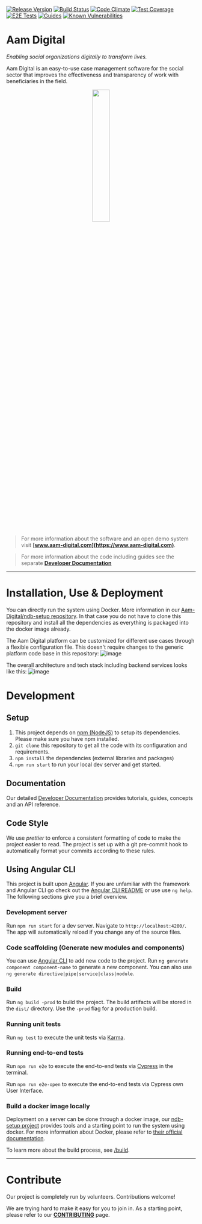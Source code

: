 [![Release Version](https://img.shields.io/github/release/Aam-Digital/ndb-core.svg)](https://github.com/Aam-Digital/ndb-core/releases)
[![Build Status](https://github.com/Aam-Digital/ndb-core/actions/workflows/master-push.yml/badge.svg)](https://github.com/Aam-Digital/ndb-core/actions/workflows/master-push.yml)
[![Code Climate](https://codeclimate.com/github/Aam-Digital/ndb-core/badges/gpa.svg)](https://codeclimate.com/github/Aam-Digital/ndb-core)
[![Test Coverage](https://api.codeclimate.com/v1/badges/4e4a7a6301064019b2c9/test_coverage)](https://codeclimate.com/github/Aam-Digital/ndb-core/test_coverage)
[![E2E Tests](https://img.shields.io/endpoint?url=https://dashboard.cypress.io/badge/simple/2petka/master&style=flat&logo=cypress)](https://dashboard.cypress.io/projects/2petka/runs)
[![Guides](https://img.shields.io/badge/Tutorial%20%26%20Guides-available-blue)](https://aam-digital.github.io/ndb-core/documentation/additional-documentation/overview.html)
[![Known Vulnerabilities](https://snyk.io/test/github/Aam-Digital/ndb-core/badge.svg)](https://snyk.io/test/github/Aam-Digital/ndb-core)

# Aam Digital
*Enabling social organizations digitally to transform lives.*

Aam Digital is an easy-to-use case management software for the social sector that improves the effectiveness and transparency of work with beneficiaries in the field.

<div align="center"><img src="https://github.com/Aam-Digital/ndb-core/assets/1682541/2b125750-5c03-4dc7-873f-22d8278accde"  width="30%"></div>

> For more information about the software and an open demo system visit **[www.aam-digital.com](https://www.aam-digital.com)**.

> For more information about the code including guides see the separate **[Developer Documentation](https://aam-digital.github.io/ndb-core/documentation/additional-documentation/overview.html)**

-----

# Installation, Use & Deployment
You can directly run the system using Docker.
More information in our [Aam-Digital/ndb-setup repository](https://github.com/Aam-Digital/ndb-setup/).
In that case you do not have to clone this repository and install all the dependencies as everything is packaged into the docker image already.

The Aam Digital platform can be customized for different use cases through a flexible configuration file. This doesn't require changes to the generic platform code base in this repository:
![image](https://github.com/Aam-Digital/ndb-core/assets/1682541/c9b08c0b-bb60-464d-b39f-703ae2995213)

The overall architecture and tech stack including backend services looks like this:
![image](https://github.com/Aam-Digital/ndb-core/assets/1682541/557adb8a-df93-4c83-b547-8a5e28650324)


# Development

## Setup
1. This project depends on [npm (NodeJS)](https://www.npmjs.org/) to setup its dependencies. Please make sure you have npm installed.
2. `git clone` this repository to get all the code with its configuration and requirements.
3. `npm install` the dependencies (external libraries and packages) 
4. `npm run start` to run your local dev server and get started.

## Documentation
Our detailed [Developer Documentation](https://aam-digital.github.io/ndb-core/documentation/additional-documentation/overview.html)
provides tutorials, guides, concepts and an API reference.

## Code Style
We use _prettier_ to enforce a consistent formatting of code to make the project easier to read.
The project is set up with a git pre-commit hook to automatically format your commits according to these rules.


## Using Angular CLI
This project is built upon [Angular](https://angular.io/).
If you are unfamiliar with the framework and Angular CLI go check out the [Angular CLI README](https://github.com/angular/angular-cli/blob/master/README.md) or use use `ng help`.
The following sections give you a brief overview.

### Development server

Run `npm run start` for a dev server. Navigate to `http://localhost:4200/`. The app will automatically reload if you change any of the source files.

### Code scaffolding (Generate new modules and components)

You can use [Angular CLI](https://angular.io/cli/generate) to add new code to the project. Run `ng generate component component-name` to generate a new component. You can also use `ng generate directive|pipe|service|class|module`.

### Build

Run `ng build -prod` to build the project. The build artifacts will be stored in the `dist/` directory. Use the `-prod` flag for a production build.

### Running unit tests

Run `ng test` to execute the unit tests via [Karma](https://karma-runner.github.io).

### Running end-to-end tests

Run `npm run e2e` to execute the end-to-end tests via [Cypress](http://www.cypress.io/) in the terminal.

Run `npm run e2e-open` to execute the end-to-end tests via Cypress own User Interface.


### Build a docker image locally
Deployment on a server can be done through a docker image, our [ndb-setup project](https://github.com/Aam-Digital/ndb-setup) provides tools and a starting point to run the system using docker.
For more information about Docker, please refer to [their official documentation](https://docs.docker.com/get-started/).

To learn more about the build process, see [/build](./build/README.md).

-----

# Contribute
Our project is completely run by volunteers. Contributions welcome!

We are trying hard to make it easy for you to join in.
As a starting point, please refer to our **[CONTRIBUTING](./CONTRIBUTING.md)** page.
